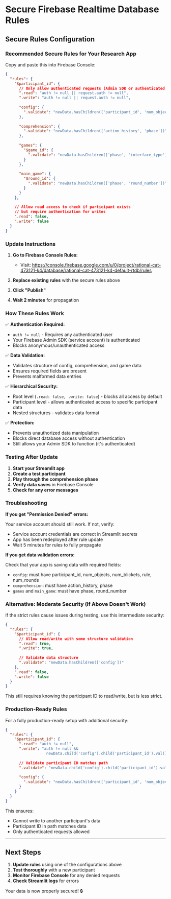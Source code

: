 # Secure Firebase Realtime Database Rules

## Secure Rules Configuration

### Recommended Secure Rules for Your Research App

Copy and paste this into Firebase Console:

```json
{
  "rules": {
    "$participant_id": {
      // Only allow authenticated requests (Admin SDK or authenticated clients)
      ".read": "auth != null || request.auth != null",
      ".write": "auth != null || request.auth != null",
      
      "config": {
        ".validate": "newData.hasChildren(['participant_id', 'num_objects', 'num_blickets', 'rule', 'num_rounds'])"
      },
      
      "comprehension": {
        ".validate": "newData.hasChildren(['action_history', 'phase'])"
      },
      
      "games": {
        "$game_id": {
          ".validate": "newData.hasChildren(['phase', 'interface_type'])"
        }
      },
      
      "main_game": {
        "$round_id": {
          ".validate": "newData.hasChildren(['phase', 'round_number'])"
        }
      }
    },
    
    // Allow read access to check if participant exists
    // but require authentication for writes
    ".read": false,
    ".write": false
  }
}
```

### Update Instructions

1. **Go to Firebase Console Rules:**
   - Visit: https://console.firebase.google.com/u/0/project/rational-cat-473121-k4/database/rational-cat-473121-k4-default-rtdb/rules

2. **Replace existing rules** with the secure rules above

3. **Click "Publish"**

4. **Wait 2 minutes** for propagation

### How These Rules Work

✅ **Authentication Required:**
- `auth != null` - Requires any authenticated user
- Your Firebase Admin SDK (service account) is authenticated
- Blocks anonymous/unauthenticated access

✅ **Data Validation:**
- Validates structure of config, comprehension, and game data
- Ensures required fields are present
- Prevents malformed data entries

✅ **Hierarchical Security:**
- Root level (`.read: false, .write: false`) - blocks all access by default
- Participant level - allows authenticated access to specific participant data
- Nested structures - validates data format

✅ **Protection:**
- Prevents unauthorized data manipulation
- Blocks direct database access without authentication
- Still allows your Admin SDK to function (it's authenticated)

### Testing After Update

1. **Start your Streamlit app**
2. **Create a test participant**
3. **Play through the comprehension phase**
4. **Verify data saves** in Firebase Console
5. **Check for any error messages**

### Troubleshooting

**If you get "Permission Denied" errors:**

Your service account should still work. If not, verify:
- Service account credentials are correct in Streamlit secrets
- App has been redeployed after rule update
- Wait 5 minutes for rules to fully propagate

**If you get data validation errors:**

Check that your app is saving data with required fields:
- `config`: must have participant_id, num_objects, num_blickets, rule, num_rounds
- `comprehension`: must have action_history, phase
- `games` and `main_game`: must have phase, round_number

### Alternative: Moderate Security (If Above Doesn't Work)

If the strict rules cause issues during testing, use this intermediate security:

```json
{
  "rules": {
    "$participant_id": {
      // Allow read/write with some structure validation
      ".read": true,
      ".write": true,
      
      // Validate data structure
      ".validate": "newData.hasChildren(['config'])"
    },
    ".read": false,
    ".write": false
  }
}
```

This still requires knowing the participant ID to read/write, but is less strict.

### Production-Ready Rules

For a fully production-ready setup with additional security:

```json
{
  "rules": {
    "$participant_id": {
      ".read": "auth != null",
      ".write": "auth != null && 
                  newData.child('config').child('participant_id').val() === $participant_id",
      
      // Validate participant ID matches path
      ".validate": "newData.child('config').child('participant_id').val() === $participant_id",
      
      "config": {
        ".validate": "newData.hasChildren(['participant_id', 'num_objects', 'num_blickets'])"
      }
    }
  }
}
```

This ensures:
- Cannot write to another participant's data
- Participant ID in path matches data
- Only authenticated requests allowed

---

## Next Steps

1. **Update rules** using one of the configurations above
2. **Test thoroughly** with a new participant
3. **Monitor Firebase Console** for any denied requests
4. **Check Streamlit logs** for errors

Your data is now properly secured! 🔒

